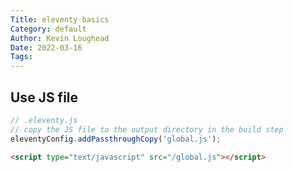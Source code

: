 ```yaml
---
Title: eleventy-basics
Category: default
Author: Kevin Loughead
Date: 2022-03-16
Tags:
---
```


## Use JS file

```js
// .eleventy.js
// copy the JS file to the output directory in the build step
eleventyConfig.addPassthroughCopy('global.js');
```

```html
<script type="text/javascript" src="/global.js"></script>
```
